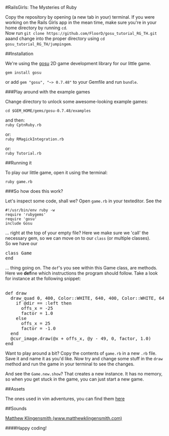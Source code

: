 #RailsGirls: The Mysteries of Ruby

Copy the repository by opening (a new tab in your) terminal. If you were working on the Rails Girls app in the mean time, make sure you're in your home directory by running ```cd```.  
Now run ```git clone https://github.com/FloorD/gosu_tutorial_RG_TH.git```  
aaand change into the proper directory using ```cd gosu_tutorial_RG_TH/jumpingem```.  

##Installation

We're using the [gosu](http://www.libgosu.org/) 2D game development library for our little game. 

``` gem install gosu ```  

or add ``` gem "gosu", "~> 0.7.48" ``` to your Gemfile and run ```bundle```.  

###Play around with the example games

Change directory to unlock some awesome-looking example games:  

``` cd $GEM_HOME/gems/gosu-0.7.48/examples ```  

and then:  
``` ruby CptnRuby.rb ```  

or:  
``` ruby RMagickIntegration.rb ```  

or:  
``` ruby Tutorial.rb ```  


##Running it

To play our little game, open it using the terminal:  

``` ruby game.rb ```  

###So how does this work?

Let's inspect some code, shall we? Open ```game.rb``` in your texteditor. See the    

``` #!/usr/bin/env ruby -w ```  
``` require 'rubygems' ```  
``` require 'gosu' ```  
``` include Gosu ```  

... right at the top of your empty file? Here we make sure we 'call' the necessary gem, so we can move on to our ```class``` (or multiple classes).  
So we have our  

<pre>
class Game   
end  
</pre>

... thing going on. The ```def```'s you see within this Game class, are  methods. Here we **def**ine which instructions the program should follow. Take a look for instance at the following snippet:   
<pre> 
def draw
  draw_quad 0, 400, Color::WHITE, 640, 400, Color::WHITE, 640, 500, Color::WHITE, 0, 500, Color::WHITE 
    if @dir == :left then  
      offs_x = -25  
      factor = 1.0     
    else  
      offs_x = 25   
      factor = -1.0  
  end   
  @cur_image.draw(@x + offs_x, @y - 49, 0, factor, 1.0)   
end  
</pre>

Want to play around a bit? Copy the contents of ```game.rb``` in a new ```.rb``` file. Save it and name it as you'd like. Now try and change some stuff in the ```draw``` method and run the game in your terminal to see the changes.  

And see the ```Game.new.show```? That creates a new instance. It has no memory, so when you get stuck in the game, you can just start a new game.   

##Assets

The ones used in vim adventures, you can find them [here](http://www.lostgarden.com/2007/05/dancs-miraculously-flexible-game.html)  

##Sounds

[Matthew Klingensmith (www.matthewklingensmith.com)](http://opengameart.org/content/matts-creative-commons-music)  

####Happy coding!  
